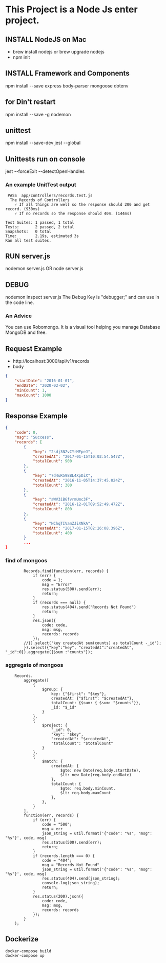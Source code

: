 # This Project is a Node Js enter project.

## INSTALL NodeJS on Mac
* brew install nodejs or brew upgrade nodejs
* npm init

## INSTALL Framework and Components
npm install --save express body-parser mongoose dotenv

## for Din't restart
npm install --save -g nodemon

## unittest
npm install --save-dev jest --global

## Unittests run on console
jest --forceExit --detectOpenHandles
### An example UnitTest output
```
 PASS  app/controllers/records.test.js
  The Records of Controllers
    ✓ If all things are well so the response should 200 and get record. (930ms)
    ✓ If no records so the response should 404. (144ms)

Test Suites: 1 passed, 1 total
Tests:       2 passed, 2 total
Snapshots:   0 total
Time:        2.19s, estimated 3s
Ran all test suites.
```

## RUN server.js
nodemon server.js OR node server.js

## DEBUG
nodemon inspect server.js
The Debug Key is "debugger;" and can use in the code line.

### An Advice
You can use Robomongo. It is a visual tool helping you manage Database MongoDB and free.

## Request Example
* http://localhost:3000/api/v1/records
* body
```json
{
	"startDate": "2016-01-01",
	"endDate": "2020-02-02",
	"minCount": 1,
	"maxCount": 1000
}
```

## Response Example
```json
{
    "code": 0,
    "msg": "Success",
    "records": [
        {
            "key": "2sdj3NZvCYrMFpeJ",
            "createdAt": "2017-01-15T10:02:54.547Z",
            "totalCount": 900
        },
        {
            "key": "7d4uR598BL4XpDiX",
            "createdAt": "2016-11-05T14:37:45.024Z",
            "totalCount": 300
        },
        {
            "key": "aWV3iBGfvrmUmc3F",
            "createdAt": "2016-12-01T09:52:49.472Z",
            "totalCount": 800
        },
        {
            "key": "NChqTIVamZJiXNkA",
            "createdAt": "2017-01-15T02:26:08.396Z",
            "totalCount": 400
        }
		...
}
```


### find of mongoos
```nodejs
        Records.find(function(err, records) {
            if (err) {
                code = 1;
                msg = "Error"
                res.status(500).send(err);
                return;
            }
            if (records === null) {
                res.status(404).send("Records Not Found")
                return;
            }
            res.json({
                code: code,
                msg: msg,
                records: records
            });
        //}).select('key createdAt sum(counts) as totalCount -_id');
        }).select({"key":"key", "createdAt":"createdAt", "_id":0}).aggregate({$sum :"counts"});
```

### aggregate of mongoos
```nodejs
    Records.
        aggregate([
            {
                $group: {
                    key: {"$first": "$key"},
                    createdAt: {"$first": "$createdAt"},
                    totalCount: {$sum: { $sum: "$counts"}},
                    _id: "$_id"
                }
            },
            {
                $project: {
                    "_id": 0,
                    "key": "$key",
                    "createdAt": "$createdAt",
                    "totalCount": "$totalCount"
                }
            },
            {
                $match: {
                    createdAt: {
                        $gte: new Date(req.body.startDate),
                        $lt: new Date(req.body.endDate)
                    },
                    totalCount: {
                        $gte: req.body.minCount,
                        $lt: req.body.maxCount
                    },
                },
            }
        ],
        function(err, records) {
            if (err) {
                code = "500";
                msg = err
                json_string = util.format('{"code": "%s", "msg": "%s"}', code, msg)
                res.status(500).send(err);
                return;
            }
            if (records.length === 0) {
                code = "404";
                msg = "Records Not Found"
                json_string = util.format('{"code": "%s", "msg": "%s"}', code, msg)
                res.status(404).send(json_string);
                console.log(json_string);
                return;
            }
            res.status(200).json({
                code: code,
                msg: msg,
                records: records
            });
        }
    );
```

## Dockerize
```
docker-compose build
docker-compose up
```
